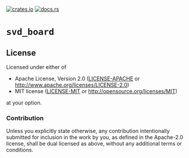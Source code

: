 [![crates.io](https://img.shields.io/crates/v/svd_board.svg)](https://crates.io/crates/svd_board)
[![docs.rs](https://img.shields.io/badge/docs.rs-documentation-green.svg)](https://docs.rs/svd_board)

# `svd_board`

## License

Licensed under either of

- Apache License, Version 2.0 ([LICENSE-APACHE](LICENSE-APACHE) or
  http://www.apache.org/licenses/LICENSE-2.0)
- MIT license ([LICENSE-MIT](LICENSE-MIT) or http://opensource.org/licenses/MIT)

at your option.

### Contribution

Unless you explicitly state otherwise, any contribution intentionally submitted for inclusion in the
work by you, as defined in the Apache-2.0 license, shall be dual licensed as above, without any
additional terms or conditions.
